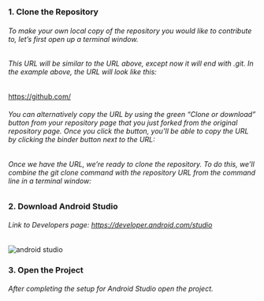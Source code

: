 ### 1. Clone the Repository
###### To make your own local copy of the repository you would like to contribute to, let’s first open up a terminal window.

###### This URL will be similar to the URL above, except now it will end with .git. In the example above, the URL will look like this:

https://github.com/

###### You can alternatively copy the URL by using the green “Clone or download” button from your repository page that you just forked from the original repository page. Once you click the button, you’ll be able to copy the URL by clicking the binder button next to the URL:


###### Once we have the URL, we’re ready to clone the repository. To do this, we’ll combine the git clone command with the repository URL from the command line in a terminal window:

### 2. Download Android Studio
###### Link to Developers page: https://developer.android.com/studio

![android studio](https://user-images.githubusercontent.com/55213645/96348578-7efd5500-10c7-11eb-8b6f-12e231721e17.png)

### 3. Open the Project
###### After completing the setup for Android Studio open the project.

